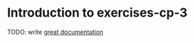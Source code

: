 # Introduction to exercises-cp-3

TODO: write [great documentation](http://jacobian.org/writing/what-to-write/)
